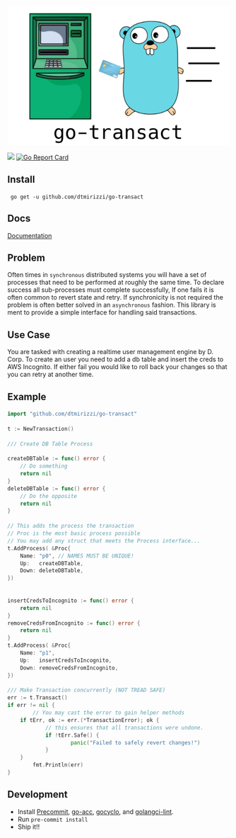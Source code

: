 
![](assets/logo.png)

![](https://github.com/dtmirizzi/go-transact/workflows/test/badge.svg)
[![Go Report Card](https://goreportcard.com/badge/github.com/dtmirizzi/go-transact)](https://goreportcard.com/report/github.com/dtmirizzi/go-transact)

## Install 
```$xslt
 go get -u github.com/dtmirizzi/go-transact
```
## Docs 
[Documentation](https://godoc.org/github.com/dtmirizzi/go-transact/pkg)
## Problem
Often times in `synchronous` distributed systems you will have a set of processes 
that need to be performed at roughly the same time. 
To declare success all sub-processes must complete successfully, 
If one fails it is often common to revert state and retry. 
If synchronicity is not required the problem
is often better solved in an `asynchronous` fashion. This library is ment to provide a simple interface for handling said transactions.  

## Use Case
You are tasked with creating a realtime user management engine by D. Corp.
To create an user you need to add a db table and insert the creds to AWS Incognito.
If either fail you would like to roll back your changes so that you can retry at another time.  

## Example 
```go
import "github.com/dtmirizzi/go-transact"

t := NewTransaction()
	
/// Create DB Table Process

createDBTable := func() error {
    // Do something 
	return nil
}
deleteDBTable := func() error {
    // Do the opposite 
	return nil
}

// This adds the process the transaction 
// Proc is the most basic process possible 
// You may add any struct that meets the Process interface...
t.AddProcess( &Proc{
	Name: "p0", // NAMES MUST BE UNIQUE!
	Up:   createDBTable,
	Down: deleteDBTable,
})


insertCredsToIncognito := func() error {
	return nil
}
removeCredsFromIncognito := func() error {
	return nil
}
t.AddProcess( &Proc{
	Name: "p1",
	Up:   insertCredsToIncognito,
	Down: removeCredsFromIncognito,
})

/// Make Transaction concurrently (NOT TREAD SAFE)
err := t.Transact()
if err != nil {
    	// You may cast the error to gain helper methods 
	if tErr, ok := err.(*TransactionError); ok {
        	// this ensures that all transactions were undone. 
        	if !tErr.Safe() {
            		panic("Failed to safely revert changes!")
        	}
   	}
    	fmt.Println(err)	
}
```
## Development
- Install [Precommit](https://pre-commit.com/), [go-acc](https://github.com/ory/go-acc), 
[gocyclo](https://github.com/fzipp/gocyclo), 
and [golangci-lint](https://github.com/golangci/golangci-lint).
- Run ```pre-commit install```
- Ship it!! 
